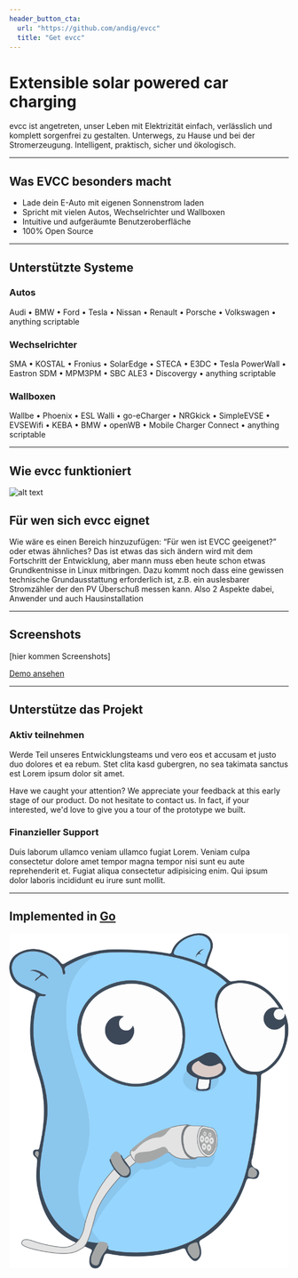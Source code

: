 ```yaml
---
header_button_cta:
  url: "https://github.com/andig/evcc"
  title: "Get evcc"
---
```


# Extensible solar powered car charging

evcc ist angetreten, unser Leben mit Elektrizität einfach, verlässlich und komplett sorgenfrei zu gestalten. Unterwegs, zu Hause und bei der Stromerzeugung. Intelligent, praktisch, sicher und ökologisch.

---

## Was EVCC besonders macht

- Lade dein E-Auto mit eigenen Sonnenstrom laden
- Spricht mit vielen Autos, Wechselrichter und Wallboxen
- Intuitive und aufgeräumte Benutzeroberfläche
- 100% Open Source

---

## Unterstützte Systeme

### Autos

Audi • BMW • Ford • Tesla • Nissan • Renault • Porsche • Volkswagen • anything scriptable

### Wechselrichter

SMA • KOSTAL • Fronius • SolarEdge • STECA • E3DC • Tesla PowerWall • Eastron SDM • MPM3PM • SBC ALE3 • Discovergy • anything scriptable

### Wallboxen

Wallbe • Phoenix • ESL Walli • go-eCharger • NRGkick • SimpleEVSE • EVSEWifi • KEBA • BMW • openWB • Mobile Charger Connect • anything scriptable

---

## Wie evcc funktioniert

![alt text](img/schema.png "title")

## Für wen sich evcc eignet

Wie wäre es einen Bereich hinzuzufügen: “Für wen ist EVCC geeigenet?” oder etwas ähnliches? Das ist etwas das sich ändern wird mit dem Fortschritt der Entwicklung, aber mann muss eben heute schon etwas Grundkentnisse in Linux mitbringen. Dazu kommt noch dass eine gewissen technische Grundausstattung erforderlich ist, z.B. ein auslesbarer Stromzähler der den PV Überschuß messen kann. Also 2 Aspekte dabei, Anwender und auch Hausinstallation

---

## Screenshots

[hier kommen Screenshots]

[Demo ansehen](http://78.47.130.164:7070/)

---

## Unterstütze das Projekt

### Aktiv teilnehmen

Werde Teil unseres Entwicklungsteams und vero eos et accusam et justo duo dolores et ea rebum. Stet clita kasd gubergren, no sea takimata sanctus est Lorem ipsum dolor sit amet.

Have we caught your attention? We appreciate your feedback at this early stage of our product. Do not hesitate to contact us. In fact, if your interested, we'd love to give you a tour of the prototype we built.

### Finanzieller Support

Duis laborum ullamco veniam ullamco fugiat Lorem. Veniam culpa consectetur dolore amet tempor magna tempor nisi sunt eu aute reprehenderit et. Fugiat aliqua consectetur adipisicing enim. Qui ipsum dolor laboris incididunt eu irure sunt mollit.

---

## Implemented in [Go](https://golang.org)

![EVCC Gopher](img/ccs-gopher.svg)
